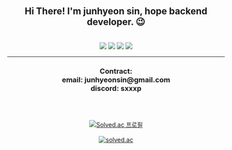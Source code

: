 <div align="center">
<h2>Hi There! I'm junhyeon sin, hope backend developer. 😉</h2>
<br/>
<img src="https://img.shields.io/badge/Python-3776AB.svg?&style=for-the-badge&logo=Python&logoColor=white"/>   
<img src="https://img.shields.io/badge/JavaScript-F7DF1E.svg?&style=for-the-badge&logo=JavaScript&logoColor=black">    
<img src="https://img.shields.io/badge/TypeScript-3178C6.svg?&style=for-the-badge&logo=TypeScript&logoColor=white">   
<img src="https://img.shields.io/badge/MySQL-4479A1.svg?&style=for-the-badge&logo=MySQL&logoColor=white">   

<hr/>


<h3>
Contract:<br/>
email: junhyeonsin@gmail.com<br/>   
discord: sxxxp<br />
</h3>
<br /><br />

[![Solved.ac 프로필](http://mazassumnida.wtf/api/v2/generate_badge?boj=shh0325)](https://solved.ac/shh0325)<br /><br />
[<img src="https://github-readme-stats.vercel.app/api?username=sxxxp" alt="solved.ac">](https://github.com/anuraghazra/github-readme-stats)
</div>